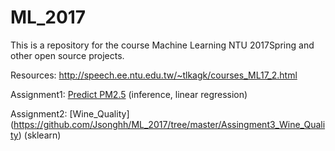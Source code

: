  ML_2017
 ===
This is a repository for the course Machine Learning NTU 2017Spring and other open source projects.

Resources: http://speech.ee.ntu.edu.tw/~tlkagk/courses_ML17_2.html



Assignment1: [Predict PM2.5](https://github.com/Jsonghh/ML_2017/tree/master/Assignment1_Predict_PM2.5) (inference, linear regression)

Assignment2: [Wine_Quality] (https://github.com/Jsonghh/ML_2017/tree/master/Assingment3_Wine_Quality) (sklearn)
